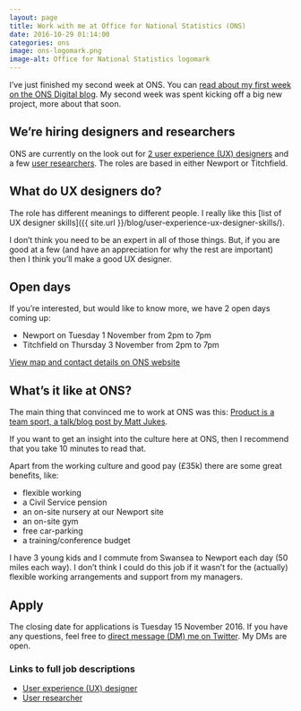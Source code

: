 ```yaml
---
layout: page   
title: Work with me at Office for National Statistics (ONS)
date: 2016-10-29 01:14:00  
categories: ons
image: ons-logomark.png
image-alt: Office for National Statistics logomark
---
```


I’ve just finished my second week at ONS. You can [read about my first week on the ONS Digital blog](https://blog.ons.digital/2016/10/21/my-first-week/). My second week was spent kicking off a big new project, more about that soon.

## We’re hiring designers and researchers

ONS are currently on the look out for [2 user experience (UX) designers](https://www.civilservicejobs.service.gov.uk/csr/jobs.cgi?jcode=1512692) and a few [user researchers](https://www.civilservicejobs.service.gov.uk/csr/jobs.cgi?jcode=1512654). The roles are based in either Newport or Titchfield.

## What do UX designers do?
The role has different meanings to different people. I really like this [list of UX designer skills]({{ site.url }}/blog/user-experience-ux-designer-skills/).

I don’t think you need to be an expert in all of those things. But, if you are good at a few (and have an appreciation for why the rest are important) then I think you’ll make a good UX designer.

## Open days

If you’re interested, but would like to know more, we have 2 open days coming up:

- Newport on Tuesday 1 November from 2pm to 7pm
- Titchfield on Thursday 3 November from 2pm to 7pm

[View map and contact details on ONS website](https://www.ons.gov.uk/aboutus/contactus/officelocations)

## What’s it like at ONS?

The main thing that convinced me to work at ONS was this: [Product is a team sport, a talk/blog post by Matt Jukes](https://productforthepeople.xyz/product-is-a-team-sport-c50d234745e#.uk86uylv5).

If you want to get an insight into the culture here at ONS, then I recommend that you take 10 minutes to read that.

Apart from the working culture and good pay (£35k) there are some great benefits, like:

- flexible working
- a Civil Service pension
- an on-site nursery at our Newport site
- an on-site gym
- free car-parking
- a training/conference budget

I have 3 young kids and I commute from Swansea to Newport each day (50 miles each way). I don’t think I could do this job if it wasn’t for the (actually) flexible working arrangements and support from my managers.

## Apply
The closing date for applications is Tuesday 15 November 2016. If you have any questions, feel free to [direct message (DM) me on Twitter](https://twitter.com/benjystanton). My DMs are open.

### Links to full job descriptions

- [User experience (UX) designer](https://www.civilservicejobs.service.gov.uk/csr/jobs.cgi?jcode=1512692)
- [User researcher](https://www.civilservicejobs.service.gov.uk/csr/jobs.cgi?jcode=1512654)
